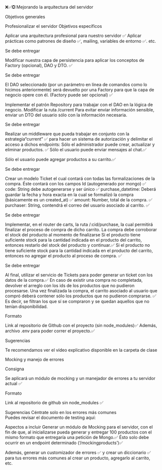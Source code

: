❌✅❎ 
Mejorando la arquitectura del servidor

Objetivos generales

Profesionalizar el servidor
Objetivos específicos

Aplicar una arquitectura profesional para nuestro servidor ✅
Aplicar prácticas como patrones de diseño ✅, mailing, variables de entorno ✅. etc.

Se debe entregar

Modificar nuestra capa de persistencia para aplicar los conceptos de Factory (opcional), DAO y DTO. ✅

Se debe entregar

El DAO seleccionado (por un parámetro en línea de comandos como lo hicimos anteriormente) será devuelto por una Factory para que la capa de negocio opere con él. (Factory puede ser opcional) ✅

Implementar el patrón Repository para trabajar con el DAO en la lógica de negocio. 
Modificar la ruta  /current Para evitar enviar información sensible, enviar un DTO del usuario sólo con la información necesaria.

Se debe entregar

Realizar un middleware que pueda trabajar en conjunto con la estrategia“current” ✅ para hacer un sistema de autorización y delimitar el acceso a dichos endpoints:
Sólo el administrador puede crear, actualizar y eliminar productos. ✅
Sólo el usuario puede enviar mensajes al chat.✅

Sólo el usuario puede agregar productos a su carrito.✅

Se debe entregar

Crear un modelo Ticket el cual contará con todas las formalizaciones de la compra. Éste contará con los campos
Id (autogenerado por mongo)  ✅
code: String debe autogenerarse y ser único ✅
purchase_datetime: Deberá guardar la fecha y hora exacta en la cual se formalizó la compra (básicamente es un created_at) ✅
amount: Number, total de la compra. ✅
purchaser: String, contendrá el correo del usuario asociado al carrito. ✅


Se debe entregar

Implementar, en el router de carts, la ruta /:cid/purchase, la cual permitirá finalizar el proceso de compra de dicho carrito.
La compra debe corroborar el stock del producto al momento de finalizarse
Si el producto tiene suficiente stock para la cantidad indicada en el producto del carrito, entonces restarlo del stock del producto y continuar.✅
Si el producto no tiene suficiente stock para la cantidad indicada en el producto del carrito, entonces no agregar el producto al proceso de compra. ✅


Se debe entregar

Al final, utilizar el servicio de Tickets para poder generar un ticket con los datos de la compra.✅
En caso de existir una compra no completada, devolver el arreglo con los ids de los productos que no pudieron procesarse.
Una vez finalizada la compra, el carrito asociado al usuario que compró deberá contener sólo los productos que no pudieron comprarse. ✅ Es decir, se filtran los que sí se compraron y se quedan aquellos que no tenían disponibilidad.


Formato

Link al repositorio de Github con el proyecto (sin node_modules)✅ 
Además, archivo .env para poder correr el proyecto.✅ 

Sugerencias

Te recomendamos ver el vídeo explicativo disponible en la carpeta de clase

  Mocking y manejo de errores

  Consigna

  Se aplicará un módulo de mocking y un manejador de errores a tu servidor actual ✅ 

  Formato

  Link al repositorio de github sin node_modules ✅ 

  Sugerencias
  Céntrate solo en los errores más comunes  
  Puedes revisar el documento de testing aquí: 

  Aspectos a incluir
  Generar un módulo de Mocking para el servidor, con el fin de que, al inicializarse pueda generar y entregar 100 productos con el mismo formato que entregaría una petición de Mongo.✅ Ésto solo debe ocurrir en un endpoint determinado (‘/mockingproducts’)✅ 

  Además, generar un customizador de errores ✅  y crear un diccionario ✅  para tus errores más comunes al crear un producto, agregarlo al carrito, etc.

